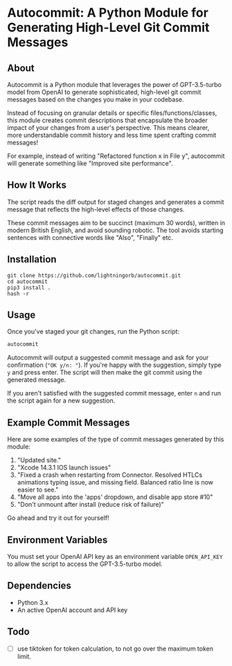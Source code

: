 # Autocommit: A Python Module for Generating High-Level Git Commit Messages

## About

Autocommit is a Python module that leverages the power of GPT-3.5-turbo model from OpenAI to generate sophisticated, high-level git commit messages based on the changes you make in your codebase.

Instead of focusing on granular details or specific files/functions/classes, this module creates commit descriptions that encapsulate the broader impact of your changes from a user's perspective. This means clearer, more understandable commit history and less time spent crafting commit messages!

For example, instead of writing "Refactored function x in File y", autocommit will generate something like "Improved site performance".

## How It Works

The script reads the diff output for staged changes and generates a commit message that reflects the high-level effects of those changes.

These commit messages aim to be succinct (maximum 30 words), written in modern British English, and avoid sounding robotic. The tool avoids starting sentences with connective words like "Also", "Finally" etc.

## Installation

```
git clone https://github.com/lightningorb/autocommit.git
cd autocommit
pip3 install .
hash -r
```

## Usage

Once you've staged your git changes, run the Python script:

```sh
autocommit
```

Autocommit will output a suggested commit message and ask for your confirmation (`"OK y/n: "`). If you're happy with the suggestion, simply type `y` and press enter. The script will then make the git commit using the generated message.

If you aren't satisfied with the suggested commit message, enter `n` and run the script again for a new suggestion.

## Example Commit Messages

Here are some examples of the type of commit messages generated by this module:

1. "Updated site."
2. "Xcode 14.3.1 IOS launch issues"
3. "Fixed a crash when restarting from Connector. Resolved HTLCs animations typing issue, and missing field. Balanced ratio line is now easier to see."
4. "Move all apps into the 'apps' dropdown, and disable app store #10"
5. "Don't unmount after install (reduce risk of failure)"

Go ahead and try it out for yourself!

## Environment Variables

You must set your OpenAI API key as an environment variable `OPEN_API_KEY` to allow the script to access the GPT-3.5-turbo model.

## Dependencies

* Python 3.x
* An active OpenAI account and API key

## Todo

- [ ] use tiktoken for token calculation, to not go over the maximum token limit.